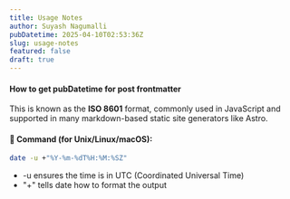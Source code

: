 ```yaml
---
title: Usage Notes
author: Suyash Nagumalli
pubDatetime: 2025-04-10T02:53:36Z
slug: usage-notes
featured: false
draft: true
---
```


#### How to get pubDatetime for post frontmatter

This is known as the **ISO 8601** format, commonly used in JavaScript and supported in many markdown-based static site generators like Astro.  
#### 🔧 Command (for Unix/Linux/macOS):
```bash
date -u +"%Y-%m-%dT%H:%M:%SZ"
```
- -u ensures the time is in UTC (Coordinated Universal Time)
- "+" tells date how to format the output